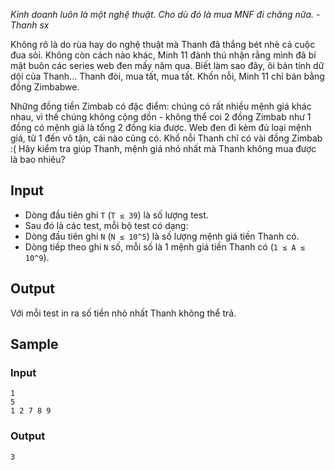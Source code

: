 *Kinh doanh luôn là một nghệ thuật. Cho dù đó là mua MNF đi chăng nữa. - Thanh sx*

Không rõ là do rùa hay do nghệ thuật mà Thanh đã thắng bét nhè cả cuộc đua sỏi. Không còn cách nào khác, Minh 11 đành thú nhận rằng mình đã bí mật buôn các series web đen mấy năm qua. Biết làm sao đây, ôi bản tính dữ dội của Thanh... Thanh đòi, mua tất, mua tất. Khốn nỗi, Minh 11 chỉ bán bằng đồng Zimbabwe.

Những đồng tiền Zimbab có đặc điểm: chúng có rất nhiều mệnh giá khác nhau, vì thế chúng không cộng dồn - không thể coi 2 đồng Zimbab như 1 đồng có mệnh giá là tổng 2 đồng kia được. Web đen đi kèm đủ loại mệnh giá, từ 1 đến vô tận, cái nào cũng có. Khổ nỗi Thanh chỉ có vài đồng Zimbab :( Hãy kiểm tra giúp Thanh, mệnh giá nhỏ nhất mà Thanh không mua được là bao nhiêu?

## Input

- Dòng đầu tiên ghi `T` (`T ≤ 39`) là số lượng test.
- Sau đó là các test, mỗi bộ test có dạng: 
- Dòng đầu tiên ghi `N` (`N ≤ 10^5`) là số lượng mệnh giá tiền Thanh có.
- Dòng tiếp theo ghi `N` số, mỗi số là 1 mệnh giá tiền Thanh có (`1 ≤ A ≤ 10^9`).

## Output

Với mỗi test in ra số tiền nhỏ nhất Thanh không thể trả.

## Sample

### Input
```
1
5
1 2 7 8 9
```

### Output
```
3
```
